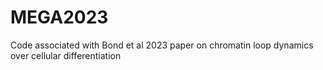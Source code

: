 # MEGA2023
Code associated with Bond et al 2023 paper on chromatin loop dynamics over cellular differentiation
